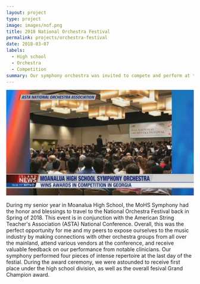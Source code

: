 ```yaml
---
layout: project
type: project
image: images/nof.png
title: 2018 National Orchestra Festival
permalink: projects/orchestra-festival
date: 2018-03-07
labels:
  - High school
  - Orchestra
  - Competition
summary: Our symphony orchestra was invited to compete and perform at the 2018 National Orchestra Festival in Atlanta, Georgia
---
```


<img class="ui medium left floated rounded image" src="../images/orchestra-news.png">

During my senior year in Moanalua High School, the MoHS Symphony had the honor and blessings to travel to the National Orchestra Festival back in Spring of 2018. This event is in conjunction with the American String Teacher's Association (ASTA) National Conference. Overall, this was the perfect opportunity for me and my peers to expose ourselves to the music industry by making connections with other orchestra groups from all over the mainland, attend various vendors at the conference, and receive valuable feedback on our performance from notable clinicians. Our symphony performed four pieces of intense repertoire at the last day of the festial. During the award ceremony, we were astounded to receive first place under the high school division, as well as the overall fesival Grand Champion award.
